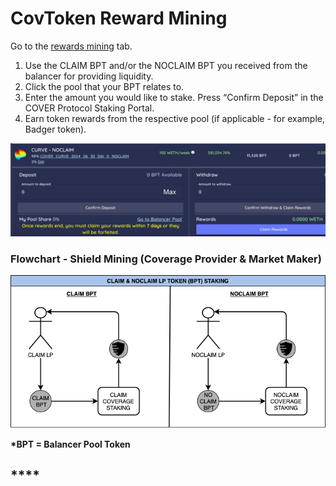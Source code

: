 # CovToken Reward Mining

Go to the [rewards mining](https://app.coverprotocol.com/app/rewards) tab.

1. Use the CLAIM BPT and/or the NOCLAIM BPT you received from the balancer for providing liquidity.
2. Click the pool that your BPT relates to.
3. Enter the amount you would like to stake. Press “Confirm Deposit” in the COVER Protocol Staking Portal.
4. Earn token rewards from the respective pool \(if applicable - for example, Badger token\).

![](../../../.gitbook/assets/screen-shot-2021-01-13-at-8.31.09-pm%20%281%29.jpg)

###                   Flowchart - Shield Mining \(Coverage Provider & Market Maker\)

![](../../../.gitbook/assets/5.png)

**\*BPT = Balancer Pool Token**

## \*\*\*\*


